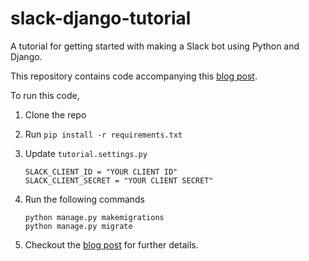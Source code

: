 # slack-django-tutorial

A tutorial for getting started with making a Slack bot using Python and Django.

This repository contains code accompanying this [blog post](https://chatbotsmagazine.com/slack-bot-with-a-django-backend-101-tutorial-c1aa8ea3f15e#.2bgd648kz).

To run this code,

1. Clone the repo
2. Run `pip install -r requirements.txt`
3. Update `tutorial.settings.py`

       SLACK_CLIENT_ID = "YOUR CLIENT ID"
       SLACK_CLIENT_SECRET = "YOUR CLIENT SECRET"

4. Run the following commands

       python manage.py makemigrations
       python manage.py migrate

5. Checkout the [blog post](https://chatbotsmagazine.com/slack-bot-with-a-django-backend-101-tutorial-c1aa8ea3f15e#.2bgd648kz) for further details.